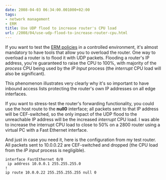 ```yaml
---
date: 2008-04-03 06:34:00.001000+02:00
tags:
- network management
- ERM
title: Use UDP flood to increase router's CPU load
url: /2008/04/use-udp-flood-to-increase-router-cpu.html
---
```

If you want to test the [ERM policies](/2008/03/detect-routers-operating-in-process.html) in a controlled environment, it\'s almost mandatory to have tools that allow you to overload the router. One way to overload a router is to flood it with UDP packets. Flooding a router\'s IP address, you\'re guaranteed to raise the CPU to 100%, with majority of the *process* CPU being used by the *IP Input* process (the *interrupt* CPU load will also be significant).

This phenomenon illustrates very clearly why it\'s so important to have inbound access lists protecting the router\'s own IP addresses on all edge interfaces.
<!--more-->
If you want to stress-test the router\'s forwarding functionality, you could use the host route to the **null0** interface; all packets sent to that IP address will be CEF-switched, so the only impact of the UDP flood to the unreachable IP address will be the increased *interrupt* CPU load. I was able to increase the interrupt CPU load to close to 50% on a 2800 router using a virtual PC with a Fast Ethernet interface.

And just in case you need it, here is the configuration from my test router. All packets sent to 10.0.0.22 are CEF-switched and dropped (the CPU load from the *IP input* process is negligible).

```
interface FastEthernet 0/0
 ip address 10.0.0.1 255.255.255.0
!
ip route 10.0.0.22 255.255.255.255 null 0
```
